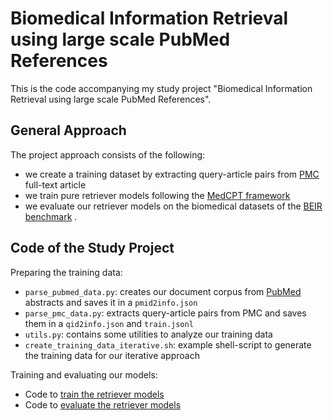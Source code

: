 # Biomedical Information Retrieval using large scale PubMed References
This is the code accompanying my study project "Biomedical Information Retrieval using large scale PubMed References".

## General Approach
The project approach consists of the following:
- we create a training dataset by extracting query-article pairs from [PMC](https://www.ncbi.nlm.nih.gov/pmc/) full-text article
- we train pure retriever models following the [MedCPT framework](https://github.com/ncbi/MedCPT)
- we evaluate our retriever models on the biomedical datasets of the [BEIR benchmark](https://github.com/beir-cellar/beir) .

## Code of the Study Project
Preparing the training data:
- ```parse_pubmed_data.py```: creates our document corpus from [PubMed](https://pubmed.ncbi.nlm.nih.gov/) abstracts and saves it in a ```pmid2info.json``` 
- ```parse_pmc_data.py```: extracts query-article pairs from PMC and saves them in a ```qid2info.json``` and ```train.jsonl```
- ```utils.py```: contains some utilities to analyze our training data 
- ```create_training_data_iterative.sh```: example shell-script to generate the training data for our iterative approach

Training and evaluating our models:
- Code to [train the retriever models](https://github.com/duylethanh/MedCPT/tree/main/retriever)
- Code to [evaluate the retriever models](https://github.com/duylethanh/MedCPT/tree/main/evals)

